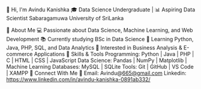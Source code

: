 👋 Hi, I'm Avindu Kanishka
🎓 Data Science Undergraduate | 📊 Aspiring Data Scientist
Sabaragamuwa University of SriLanka

🔹 About Me
💻 Passionate about Data Science, Machine Learning, and Web Development
📚 Currently studying BSc in Data Science
🌱 Learning Python, Java, PHP, SQL, and Data Analytics
🚀 Interested in Business Analysis & E-commerce Applications
🔹 Skills & Tools
Programming: Python | Java | PHP | C | HTML | CSS | JavaScript
Data Science: Pandas | NumPy | Matplotlib | Machine Learning
Databases: MySQL | SQLite
Tools: Git | GitHub | VS Code | XAMPP
🔹 Connect With Me
📧 Email: Avindu@665@gmail.com
Linkedin: https://www.linkedin.com/in/avindu-kanishka-0891ab332/
